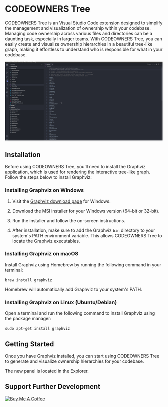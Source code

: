 # CODEOWNERS Tree

CODEOWNERS Tree is an Visual Studio Code extension designed to simplify the management and visualization of ownership within your codebase. Managing code ownership across various files and directories can be a daunting task, especially in larger teams. With CODEOWNERS Tree, you can easily create and visualize ownership hierarchies in a beautiful tree-like graph, making it effortless to understand who is responsible for what in your codebase.

![Current File](/resources/demo.gif "Codeowners Tree")

## Installation

Before using CODEOWNERS Tree, you'll need to install the Graphviz application, which is used for rendering the interactive tree-like graph. Follow the steps below to install Graphviz:

### Installing Graphviz on Windows

1. Visit the [Graphviz download page](https://graphviz.gitlab.io/download/) for Windows.

2. Download the MSI installer for your Windows version (64-bit or 32-bit).

3. Run the installer and follow the on-screen instructions.

4. After installation, make sure to add the Graphviz `bin` directory to your system's PATH environment variable. This allows CODEOWNERS Tree to locate the Graphviz executables.

### Installing Graphviz on macOS

Install Graphviz using Homebrew by running the following command in your terminal:

`brew install graphviz`

Homebrew will automatically add Graphviz to your system's PATH.

### Installing Graphviz on Linux (Ubuntu/Debian)
Open a terminal and run the following command to install Graphviz using the package manager:

`sudo apt-get install graphviz`

## Getting Started
Once you have Graphviz installed, you can start using CODEOWNERS Tree to generate and visualize ownership hierarchies for your codebase.

The new panel is located in the Explorer.

## Support Further Development

<a href="https://www.buymeacoffee.com/aignatev" target="_blank"><img src="https://cdn.buymeacoffee.com/buttons/v2/default-yellow.png" alt="Buy Me A Coffee" height="60" width="217"></a>
